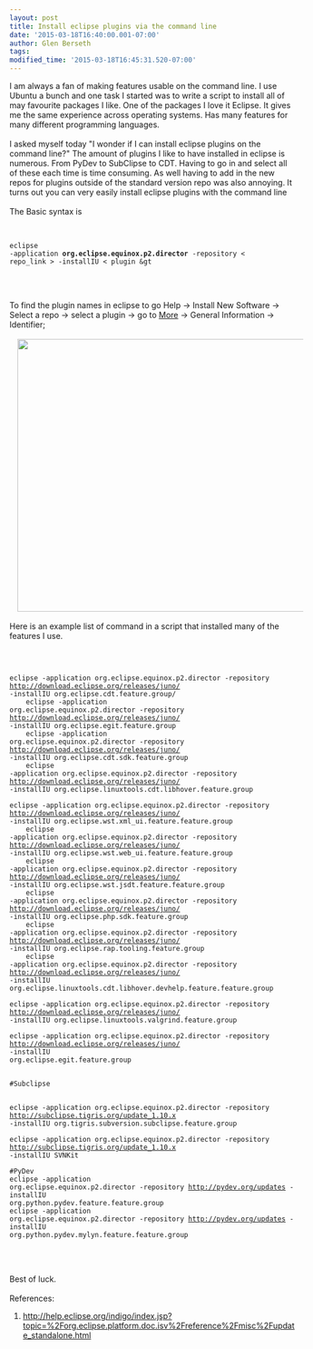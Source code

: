 ```yaml
---
layout: post
title: Install eclipse plugins via the command line
date: '2015-03-18T16:40:00.001-07:00'
author: Glen Berseth
tags: 
modified_time: '2015-03-18T16:45:31.520-07:00'
---
```


I am always a fan of making features usable on the command line. I use Ubuntu a bunch and one task I started was to write a script to install all of may favourite packages I like. One of the packages I love it Eclipse. It gives me the same experience across operating systems. Has many features for many different programming languages.<br /><br />I asked myself today "I wonder if I can install eclipse plugins on the command line?" The amount of plugins I like to have installed in eclipse is numerous. From PyDev to SubClipse to CDT. Having to go in and select all of these each time is time consuming. As well having to add in the new repos for plugins outside of the standard version repo was also annoying. It turns out you can very easily install eclipse plugins with the command line<br /><br />The Basic syntax is<br /><br /><pre class="prettyprint"><code class="language-bash"><br />eclipse -application <b>org.eclipse.equinox.p2.director</b> -repository &lt; repo_link &gt; -installIU &lt; plugin &gt <br /></code><br /></code></pre><br />To find the plugin names in eclipse to go Help -&gt; Install New Software -&gt; Select a repo -&gt; select a plugin -&gt; go to <u>More</u> -&gt; General Information -&gt; Identifier;<br /><br /><div class="separator" style="clear: both; text-align: center;"><a href="http://3.bp.blogspot.com/-jWRlDTh83u4/VQoMweohwWI/AAAAAAAABOk/aliIBGZtx2k/s1600/Eclipse%2BBlugins%2Bnames.png" imageanchor="1" style="margin-left: 1em; margin-right: 1em;"><img border="0" src="http://3.bp.blogspot.com/-jWRlDTh83u4/VQoMweohwWI/AAAAAAAABOk/aliIBGZtx2k/s1600/Eclipse%2BBlugins%2Bnames.png" height="480" width="640" /></a></div><br />Here is an example list of command in a script that installed many of the features I use.<br /><br /><pre class="prettyprint"><code class="language-bash"><br />&nbsp;&nbsp;&nbsp; eclipse -application org.eclipse.equinox.p2.director -repository http://download.eclipse.org/releases/juno/ -installIU org.eclipse.cdt.feature.group/<br />&nbsp;&nbsp;&nbsp; eclipse -application org.eclipse.equinox.p2.director -repository http://download.eclipse.org/releases/juno/ -installIU org.eclipse.egit.feature.group<br />&nbsp;&nbsp;&nbsp; eclipse -application org.eclipse.equinox.p2.director -repository http://download.eclipse.org/releases/juno/ -installIU org.eclipse.cdt.sdk.feature.group<br />&nbsp;&nbsp;&nbsp; eclipse -application org.eclipse.equinox.p2.director -repository http://download.eclipse.org/releases/juno/ -installIU org.eclipse.linuxtools.cdt.libhover.feature.group<br />&nbsp;&nbsp;&nbsp; eclipse -application org.eclipse.equinox.p2.director -repository http://download.eclipse.org/releases/juno/ -installIU org.eclipse.wst.xml_ui.feature.feature.group<br />&nbsp;&nbsp;&nbsp; eclipse -application org.eclipse.equinox.p2.director -repository http://download.eclipse.org/releases/juno/ -installIU org.eclipse.wst.web_ui.feature.feature.group<br />&nbsp;&nbsp;&nbsp; eclipse -application org.eclipse.equinox.p2.director -repository http://download.eclipse.org/releases/juno/ -installIU org.eclipse.wst.jsdt.feature.feature.group<br />&nbsp;&nbsp;&nbsp; eclipse -application org.eclipse.equinox.p2.director -repository http://download.eclipse.org/releases/juno/ -installIU org.eclipse.php.sdk.feature.group<br />&nbsp;&nbsp;&nbsp; eclipse -application org.eclipse.equinox.p2.director -repository http://download.eclipse.org/releases/juno/ -installIU org.eclipse.rap.tooling.feature.group<br />&nbsp;&nbsp;&nbsp; eclipse -application org.eclipse.equinox.p2.director -repository http://download.eclipse.org/releases/juno/ -installIU org.eclipse.linuxtools.cdt.libhover.devhelp.feature.feature.group<br />&nbsp;&nbsp;&nbsp; eclipse -application org.eclipse.equinox.p2.director -repository http://download.eclipse.org/releases/juno/ -installIU org.eclipse.linuxtools.valgrind.feature.group<br />&nbsp;&nbsp;&nbsp; eclipse -application org.eclipse.equinox.p2.director -repository http://download.eclipse.org/releases/juno/ -installIU org.eclipse.egit.feature.group<br /><br /><br />#Subclipse<br /><br />&nbsp;&nbsp;&nbsp; eclipse -application org.eclipse.equinox.p2.director -repository http://subclipse.tigris.org/update_1.10.x -installIU org.tigris.subversion.subclipse.feature.group<br />&nbsp;&nbsp;&nbsp; eclipse -application org.eclipse.equinox.p2.director -repository http://subclipse.tigris.org/update_1.10.x -installIU SVNKit<br /><br />#PyDev<br />eclipse -application org.eclipse.equinox.p2.director -repository http://pydev.org/updates -installIU org.python.pydev.feature.feature.group<br />eclipse -application org.eclipse.equinox.p2.director -repository http://pydev.org/updates -installIU org.python.pydev.mylyn.feature.feature.group <br /></code></pre><br /><br />Best of luck.<br /><br />References:<br /><ol><li>http://help.eclipse.org/indigo/index.jsp?topic=%2Forg.eclipse.platform.doc.isv%2Freference%2Fmisc%2Fupdate_standalone.html</li></ol><br />